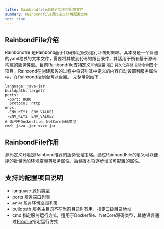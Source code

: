 ```yaml
---
title: Rainbondfile源码定义环境配置文件
summary: Rainbondfile源码定义环境配置文件
toc: true
---
```


## RainbondFile介绍
Rainbondfile 是Rainbond基于代码指定服务运行环境的策略。其本身是一个普通的yaml格式的文本文件，需要将其放到代码的跟目录中，其适用于所有基于源码构建的服务类型。目前Rainbondfile支持定义`环境变量` `端口` `持久化存储` `启动命令`四个项目。Rainbond在创建服务的过程中将识别其中定义的内容自动设置到服务属性中，在Rainbond控制台可以查阅。
完整用例如下：

```
language: java-jar
buildpath: target/
ports:
 -port: 8080
  protocol: http
envs:
 -ENV_KEY1: ENV_VALUE1
 -ENV_KEY2: ENV_VALUE2
# 适用于Dockerfile、NetCore源码类型
cmd: java -jar xxxx.jar
```

## RainbondFile作用
源码定义环境是Rainbond推荐的服务管理策略。通过RainbondFile的定义可以便捷的批量添加环境变量等服务属性，后续版本将逐步增加可配置的属性。

## 支持的配置项目说明

* language 源码类型
* ports 服务端口列表
* envs 服务环境变量列表
* buildpath 服务主目录不在当前目录时有用，指定二级目录地址
* cmd 指定服务运行方式，适用于Dockerfile、NetCore源码类型，其他语言通过[Procfile](./procfile.html)指定运行方式